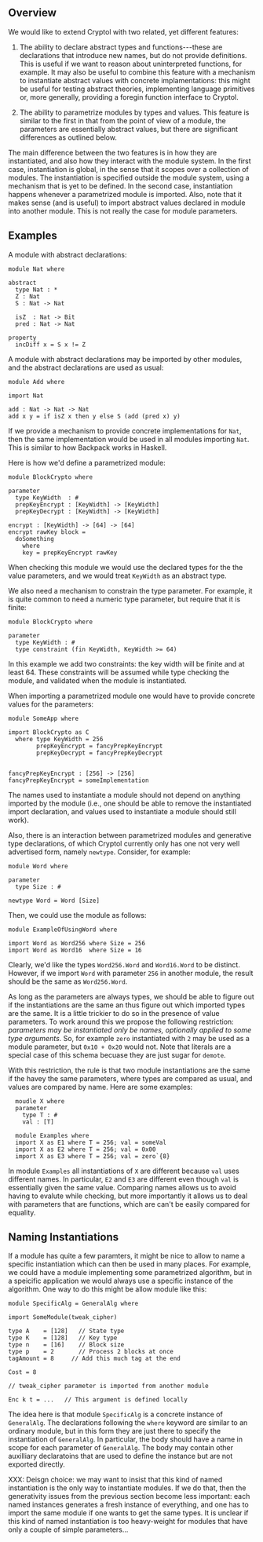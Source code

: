 Overview
--------

We would like to extend Cryptol with two related, yet different features:

  1. The ability to declare abstract types and functions---these are
    declarations that introduce new names, but do not provide definitions.
    This is useful if we want to reason about uninterpreted functions,
    for example.  It may also be useful to combine this feature with a
    mechanism to instantiate abstract values with concrete implamentations:
    this might be useful for testing abstract theories,
    implementing language primitives or, more generally, providing a
    foregin function interface to Cryptol.

  2. The ability to parametrize modules by types and values.  This feature
    is similar to the first in that from the point of view of a module,
    the parameters are essentially abstract values, but there are significant
    differences as outlined below.

The main difference between the two features is in how they are instantiated,
and also how they interact with the module system.  In the first case,
instantiation is global, in the sense that it scopes over a collection
of modules.   The instantiation is specified outside the module system,
using a mechanism that is yet to be defined.   In the second case,
instantiation happens whenever a parametrized module is imported.  Also,
note that it makes sense (and is useful) to import abstract values declared
in module into another module.   This is not really the case for module
parameters.

Examples
--------

A module with abstract declarations:

    module Nat where

    abstract
      type Nat : *
      Z : Nat
      S : Nat -> Nat

      isZ  : Nat -> Bit
      pred : Nat -> Nat

    property
      incDiff x = S x != Z

A module with abstract declarations may be imported by other modules, and
the abstract declarations are used as usual:

    module Add where

    import Nat

    add : Nat -> Nat -> Nat
    add x y = if isZ x then y else S (add (pred x) y)

If we provide a mechanism to provide concrete implementations for `Nat`,
then the same implementation would be used in all modules importing `Nat`.
This is similar to how Backpack works in Haskell.

Here is how we'd define a parametrized module:

    module BlockCrypto where

    parameter
      type KeyWidth  : #
      prepKeyEncrypt : [KeyWidth] -> [KeyWidth]
      prepKeyDecrypt : [KeyWidth] -> [KeyWidth]

    encrypt : [KeyWidth] -> [64] -> [64]
    encrypt rawKey block =
      doSomething
        where
        key = prepKeyEncrypt rawKey

When checking this module we would use the declared types for the the
value parameters, and we would treat `KeyWidth` as an abstract type.

We also need a mechanism to constrain the type parameter.  For example,
it is quite common to need a numeric type parameter, but require that
it is finite:

    module BlockCrypto where

    parameter
      type KeyWidth : #
      type constraint (fin KeyWidth, KeyWidth >= 64)

In this example we add two constraints: the key width will be finite
and at least 64.   These constraints will be assumed while
type checking the module, and validated when the module is instantiated.





When importing a parametrized module one would have to provide concrete
values for the parameters:

    module SomeApp where

    import BlockCrypto as C
      where type KeyWidth = 256
            prepKeyEncrypt = fancyPrepKeyEncrypt
            prepKeyDecrypt = fancyPrepKeyDecrypt


    fancyPrepKeyEncrypt : [256] -> [256]
    fancyPrepKeyEncrypt = someImplementation

The names used to instantiate a module should not depend on anything imported
by the module (i.e., one should be able to remove the instantiated import
declaration, and values used to instantiate a module should still work).

Also, there is an interaction between parametrized modules and generative
type declarations, of which Cryptol currently only has one not very well
advertised form, namely `newtype`.  Consider, for example:

    module Word where

    parameter
      type Size : #

    newtype Word = Word [Size]

Then, we could use the module as follows:

    module ExampleOfUsingWord where

    import Word as Word256 where Size = 256
    import Word as Word16  where Size = 16

Clearly, we'd like the types `Word256.Word` and `Word16.Word` to be distinct.
However, if we import `Word` with parameter `256` in another module, the
result should be the same as `Word256.Word`.

As long as the parameters are always types, we should be able to figure out
if the instantiations are the same an thus figure out which imported
types are the same.  It is a little trickier to do so in the presence of
value parameters.   To work around this we propose the following restriction:
*parameters may be instantiated only be names, optionally applied to some
type arguments*.  So, for example `zero` instantiated with `2` may
be used as a module parameter, but `0x10 + 0x20` would not.
Note that literals are a special case of this schema becuase they
are just sugar for `demote`.

With this restriction, the rule is that two module instantiations are the
same if the havey the same parameters, where types are compared as usual,
and values are compared by name.  Here are some examples:

      moudle X where
      parameter
        type T : #
        val : [T]

      module Examples where
      import X as E1 where T = 256; val = someVal
      import X as E2 where T = 256; val = 0x00
      import X as E3 where T = 256; val = zero`{8}

In module `Examples` all instantiations of `X` are different because `val`
uses different names.  In particular, `E2` and `E3` are different even though
`val` is essentially given the same value.  Comparing names allows us to
avoid having to evalute while checking, but more importantly it allows us
to deal with parameters that are functions, which are can't be easily compared
for equality.

Naming Instantiations
---------------------

If a module has quite a few paramters, it might be nice to allow to
name a specific instantiation which can then be used in many places.
For example, we could have a module implementing some parametrized algorithm,
but in a speicific application we would always use a specific instance of
the algorithm.  One way to do this might be allow module like this:

    module SpecificAlg = GeneralAlg where

    import SomeModule(tweak_cipher)

    type A    = [128]   // State type
    type K    = [128]   // Key type
    type n    = [16]    // Block size
    type p    = 2       // Process 2 blocks at once
    tagAmount = 8     // Add this much tag at the end

    Cost = 8

    // tweak_cipher parameter is imported from another module

    Enc k t = ...   // This argument is defined locally


The idea here is that module `SpecificAlg` is a concrete instance
of `GeneralAlg`.  The declarations following the `where` keyword are
similar to an ordinary module, but in this form they are just there
to specify the instantiation of `GeneralAlg`.  In particular, the
body should have a name in scope for each parameter of `GeneralAlg`.
The body may contain other auxilliary declaratoins that are used
to define the instance but are not exported directly.

XXX: Deisgn choice: we may want to insist that this kind of named instantiation
is the only way to instantiate modules.  If we do that, then the generativity
issues from the previous section become less important: each named instances
generates a fresh instance of everything, and one has to import the same module
if one wants to get the same types.  It is unclear if this kind of named
instantiation is too heavy-weight for modules that have only a couple of
simple parameters...

















































